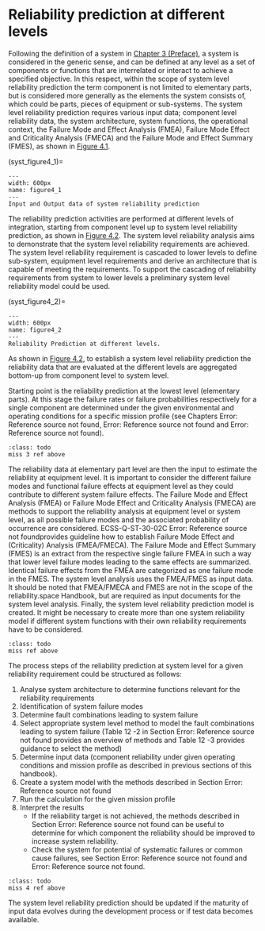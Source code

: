 # Reliability prediction at different levels

Following the definition of a system in [Chapter 3 (Preface)](), a system is considered in the generic sense, and can be defined at any level as a set of components or functions that are interrelated or interact to achieve a specified objective. In this respect, within the scope of system level reliability prediction the term component is not limited to elementary parts, but is considered more generally as the elements the system consists of, which could be parts, pieces of equipment or sub-systems. The system level reliability prediction requires various input data; component level reliability data, the system architecture, system functions, the operational context, the Failure Mode and Effect Analysis (FMEA), Failure Mode Effect and Criticality Analysis (FMECA) and the Failure Mode and Effect Summary (FMES), as shown in [Figure 4.1](syst_figure4_1). 

(syst_figure4_1)=
```{figure} ../../picture/figure4_1.png
---
width: 600px
name: figure4_1
---
Input and Output data of system reliability prediction
```

The reliability prediction activities are performed at different levels of integration, starting from component level up to system level reliability prediction, as shown in [Figure 4.2](syst_figure4_2). The system level reliability analysis aims to demonstrate that the system level reliability requirements are achieved. The system level reliability requirement is cascaded to lower levels to define sub-system, equipment level requirements and derive an architecture that is capable of meeting the requirements. To support the cascading of reliability requirements from system to lower levels a preliminary system level reliability model could be used. 

(syst_figure4_2)=
```{figure} ../../picture/figure4_2.png
---
width: 600px
name: figure4_2
---
Reliability Prediction at different levels.
```

As shown in [Figure 4.2](syst_figure4_2), to establish a system level reliability prediction the reliability data that are evaluated at the different levels are aggregated bottom-up from component level to system level. 

Starting point is the reliability prediction at the lowest level (elementary parts). At this stage the failure rates or failure probabilities respectively for a single component are determined under the given environmental and operating conditions for a specific mission profile (see Chapters Error: Reference source not found, Error: Reference source not found and Error: Reference source not found). 

````{admonition} Todo
:class: todo
miss 3 ref above
````

The reliability data at elementary part level are then the input to estimate the reliability at equipment level. It is important to consider the different failure modes and functional failure effects at equipment level as they could contribute to different system failure effects. The Failure Mode and Effect Analysis (FMEA) or Failure Mode Effect and Criticality Analysis (FMECA) are methods to support the reliability analysis at equipment level or system level, as all possible failure modes and the associated probability of occurrence are considered. ECSS-Q-ST-30-02C Error: Reference source not foundprovides guideline how to establish Failure Mode Effect and (Criticality) Analysis (FMEA/FMECA). The Failure Mode and Effect Summary (FMES) is an extract from the respective single failure FMEA in such a way that lower level failure modes leading to the same effects are summarized. Identical failure effects from the FMEA are categorized as one failure mode in the FMES. The system level analysis uses the FMEA/FMES as input data. It should be noted that FMEA/FMECA and FMES are not in the scope of the reliability.space Handbook, but are required as input documents for the system level analysis. Finally, the system level reliability prediction model is created. It might be necessary to create more than one system reliability model if different system functions with their own reliability requirements have to be considered. 

````{admonition} Todo
:class: todo
miss ref above
````

The process steps of the reliability prediction at system level for a given reliability requirement could be structured as follows: 

1. Analyse system architecture to determine functions relevant for the reliability requirements
2. Identification of system failure modes
3. Determine fault combinations leading to system failure
4. Select appropriate system level method to model the fault combinations leading to system failure (Table   12 -2 in Section Error: Reference source not found provides an overview of methods and Table   12 -3 provides guidance to select the method)
5. Determine input data (component reliability under given operating conditions and mission profile as described in previous sections of this handbook). 
6. Create a system model with the methods described in Section Error: Reference source not found
7. Run the calculation for the given mission profile
8. Interpret the results
   - If the reliability target is not achieved, the methods described in Section Error: Reference source not found can be useful to determine for which component the reliability should be improved to increase system reliability.
   - Check the system for potential of systematic failures or common cause failures, see Section Error: Reference source not found and Error: Reference source not found.

````{admonition} Todo
:class: todo
miss 4 ref above
````

The system level reliability prediction should be updated if the maturity of input data evolves during the development process or if test data becomes available. 